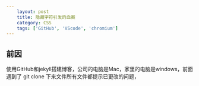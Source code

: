 ```yaml
---
    layout: post
    title: 隐藏字符引发的血案
    category: CSS
    tags: ['GitHub', 'VScode', 'chromium']
---
```


## 前因
使用GitHub和jekyll搭建博客，公司的电脑是Mac，家里的电脑是windows，前面遇到了 git clone 下来文件所有文件都提示已更改的问题，